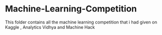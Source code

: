 # Machine-Learning-Competition
This folder contains all the machine learning competition that i had given on Kaggle , Analytics Vidhya and Machine Hack
